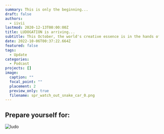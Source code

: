 ```yaml
---
summary: This is only the beginning...
draft: false
authors:
  - iivii
lastmod: 2020-12-13T00:00:00Z
title: LUDOGATION is arriving...
subtitle: This October, the world's creative essence is in the hands of two friends.
date: 2022-10-06T00:37:22.664Z
featured: false
tags:
  - Update
categories:
  - Podcast
projects: []
image:
  caption: ""
  focal_point: ""
  placement: 2
  preview_only: true
  filename: spr_watch_out_snake_car_0.png
---
```

## Prepare yourself for:
![ludo]


[ludo]: <https://images.rss.com/ludogation/400/20220911_090926_b5d74959932474be90917b28f618a16e.jpg> "The Ludogation Podcast"
